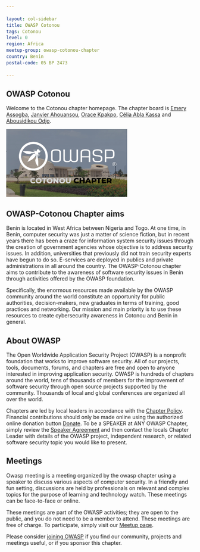 ```yaml
---

layout: col-sidebar
title: OWASP Cotonou
tags: Cotonou 
level: 0
region: Africa
meetup-group: owasp-cotonou-chapter
country: Benin
postal-code: 05 BP 2473

---
```




OWASP Cotonou
-------------

Welcome to the Cotonou chapter homepage. The chapter board is <a href="mailto:emerykouassi.assogba@owasp.org">Emery Assogba</a>, <a href="mailto:janvier.ahouansou@owasp.org">Janvier Ahouansou</a>, <a href="mailto:orace.kpakpo@owasp.org">Orace Kpakpo</a>, <a href="mailto:celia.ablakassa@owasp.org">Célia Abla Kassa</a> and <a href="mailto:abousidikou.odjo@owasp.org">Abousidikou Odjo</a>.

<img src='assets/images/owaspCotonou.png' width="325" height="182" ><br/>

OWASP-Cotonou Chapter aims
--------------------------

Benin is located in West Africa between Nigeria and Togo. At one time, in Benin, computer security was just a matter of science fiction, but in recent years there has been a craze for information system security issues through the creation of government agencies whose objective is to address security issues. In addition, universities that previously did not train security experts have begun to do so. E-services are deployed  in publics and private  administrations in all around the country.
The OWASP-Cotonou chapter aims to contribute to the awareness of software security issues in Benin through activities offered by the OWASP foundation.

Specifically, the enormous resources made available by the OWASP community around the world constitute an opportunity for public authorities, decision-makers, new graduates in terms of training, good practices and networking. Our mission and main priority is to use these resources to create cybersecurity awareness in Cotonou and Benin in general.

About OWASP
-----------

The Open Worldwide Application Security Project (OWASP) is a nonprofit foundation that works to improve software security. All of our projects, tools, documents, forums, and chapters are free and open to anyone interested in improving application security. OWASP is hundreds of chapters around the world, tens of thousands of members for the improvement of software security through open source projects supported by the community. Thousands of local and global conferences are organized all over the world.

Chapters are led by local leaders in accordance with the [Chapter Policy](https://owasp.org/www-policy/). Financial contributions should only be made online using the authorized online donation button [Donate](/donate). To be a SPEAKER at ANY OWASP Chapter, simply review the [Speaker Agreement](https://owasp.org/www-policy/) and then contact the locals Chapter Leader with details of the OWASP project, independent research, or related software security topic you would like to present.



Meetings
--------

Owasp meeting is a meeting organized by the owasp chapter using a speaker to discuss various aspects of computer security. In a friendly and fun setting, discussions are held by professionals on relevant and complex topics for the purpose of learning and technology watch. These meetings can be face-to-face or online.

These meetings are part of the OWASP activities; they are open to the public, and you do not need to be a member to attend. These meetings are free of charge. To participate, simply visit our [Meetup page]( http://www.meetup.com/owasp-cotonou-chapter).

Please consider [joining OWASP](https://owasp.org/membership/) if you find our community, projects and meetings useful, or if you sponsor this chapter.

